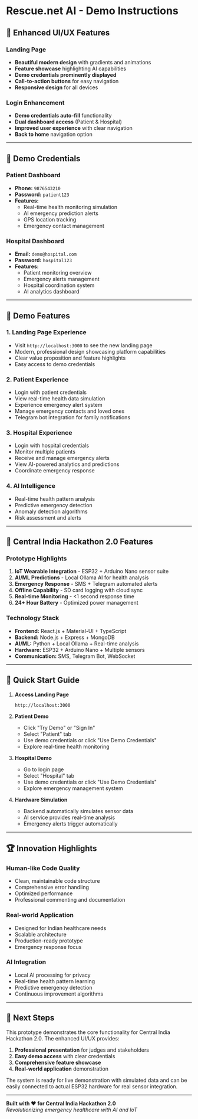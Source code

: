 # Rescue.net AI - Demo Instructions

## 🚀 Enhanced UI/UX Features

### Landing Page
- **Beautiful modern design** with gradients and animations
- **Feature showcase** highlighting AI capabilities
- **Demo credentials prominently displayed**
- **Call-to-action buttons** for easy navigation
- **Responsive design** for all devices

### Login Enhancement
- **Demo credentials auto-fill** functionality
- **Dual dashboard access** (Patient & Hospital)
- **Improved user experience** with clear navigation
- **Back to home** navigation option

---

## 🔑 Demo Credentials

### Patient Dashboard
- **Phone:** `9876543210`
- **Password:** `patient123`
- **Features:**
  - Real-time health monitoring simulation
  - AI emergency prediction alerts
  - GPS location tracking
  - Emergency contact management

### Hospital Dashboard
- **Email:** `demo@hospital.com`
- **Password:** `hospital123`
- **Features:**
  - Patient monitoring overview
  - Emergency alerts management
  - Hospital coordination system
  - AI analytics dashboard

---

## 🌟 Demo Features

### 1. Landing Page Experience
- Visit `http://localhost:3000` to see the new landing page
- Modern, professional design showcasing platform capabilities
- Clear value proposition and feature highlights
- Easy access to demo credentials

### 2. Patient Experience
- Login with patient credentials
- View real-time health data simulation
- Experience emergency alert system
- Manage emergency contacts and loved ones
- Telegram bot integration for family notifications

### 3. Hospital Experience
- Login with hospital credentials
- Monitor multiple patients
- Receive and manage emergency alerts
- View AI-powered analytics and predictions
- Coordinate emergency response

### 4. AI Intelligence
- Real-time health pattern analysis
- Predictive emergency detection
- Anomaly detection algorithms
- Risk assessment and alerts

---

## 🎯 Central India Hackathon 2.0 Features

### Prototype Highlights
1. **IoT Wearable Integration** - ESP32 + Arduino Nano sensor suite
2. **AI/ML Predictions** - Local Ollama AI for health analysis
3. **Emergency Response** - SMS + Telegram automated alerts
4. **Offline Capability** - SD card logging with cloud sync
5. **Real-time Monitoring** - <1 second response time
6. **24+ Hour Battery** - Optimized power management

### Technology Stack
- **Frontend:** React.js + Material-UI + TypeScript
- **Backend:** Node.js + Express + MongoDB
- **AI/ML:** Python + Local Ollama + Real-time analysis
- **Hardware:** ESP32 + Arduino Nano + Multiple sensors
- **Communication:** SMS, Telegram Bot, WebSocket

---

## 🚀 Quick Start Guide

1. **Access Landing Page**
   ```
   http://localhost:3000
   ```

2. **Patient Demo**
   - Click "Try Demo" or "Sign In"
   - Select "Patient" tab
   - Use demo credentials or click "Use Demo Credentials"
   - Explore real-time health monitoring

3. **Hospital Demo**
   - Go to login page
   - Select "Hospital" tab  
   - Use demo credentials or click "Use Demo Credentials"
   - Explore emergency management system

4. **Hardware Simulation**
   - Backend automatically simulates sensor data
   - AI service provides real-time analysis
   - Emergency alerts trigger automatically

---

## 🏆 Innovation Highlights

### Human-like Code Quality
- Clean, maintainable code structure
- Comprehensive error handling
- Optimized performance
- Professional commenting and documentation

### Real-world Application
- Designed for Indian healthcare needs
- Scalable architecture
- Production-ready prototype
- Emergency response focus

### AI Integration
- Local AI processing for privacy
- Real-time health pattern learning
- Predictive emergency detection
- Continuous improvement algorithms

---

## 📱 Next Steps

This prototype demonstrates the core functionality for Central India Hackathon 2.0. The enhanced UI/UX provides:

1. **Professional presentation** for judges and stakeholders
2. **Easy demo access** with clear credentials
3. **Comprehensive feature showcase** 
4. **Real-world application** demonstration

The system is ready for live demonstration with simulated data and can be easily connected to actual ESP32 hardware for real sensor integration.

---

**Built with ❤️ for Central India Hackathon 2.0**  
*Revolutionizing emergency healthcare with AI and IoT*
